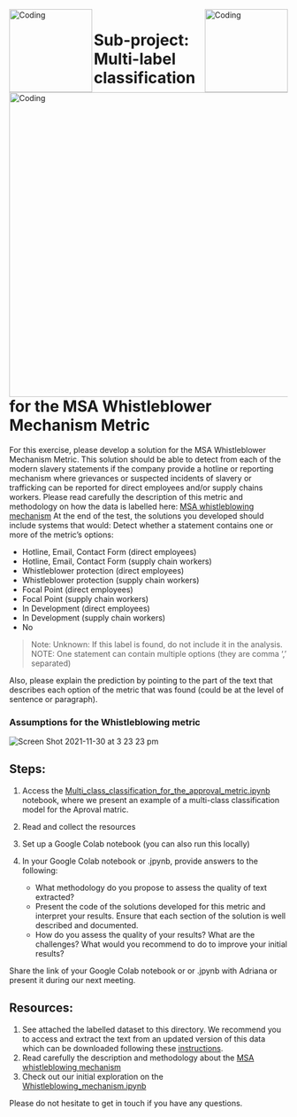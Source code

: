 <img align="left" alt="Coding" width="150" src="https://user-images.githubusercontent.com/64998301/143171138-777e6d3d-3442-4872-8ada-e1bd311a49f9.png">
 
<img align="right" alt="Coding" width="150" src="https://user-images.githubusercontent.com/64998301/143171267-86860e2b-8a25-440e-b778-a860ceac7e99.png">
 
<img align="left" alt="Coding" width="550" src="https://cdn.dribbble.com/users/1581085/screenshots/3984307/media/826088ba21447e50a7e525eb592774a3.giff">




# Sub-project: Multi-label classification for the MSA Whistleblower Mechanism Metric


For this exercise, please develop a solution for the MSA Whistleblower Mechanism Metric. This solution should be able to detect from each of the modern slavery statements if the company provide a hotline or reporting mechanism where grievances or suspected incidents of slavery or trafficking can be reported for direct employees and/or supply chains workers. 
Please read carefully the description of this metric and methodology  on how the data is labelled here: [MSA whistleblowing mechanism](https://wikirate.org/Walk_Free_Foundation+MSA_whistleblowing_mechanism_revised)
At the end of the test, the solutions you developed should include systems that would: 
Detect whether a statement contains one or more of the metric’s options:  
- Hotline, Email, Contact Form (direct employees)
- Hotline, Email, Contact Form (supply chain workers)
- Whistleblower protection (direct employees)
- Whistleblower protection (supply chain workers)
- Focal Point (direct employees)
- Focal Point (supply chain workers)
- In Development (direct employees)
- In Development (supply chain workers)
- No
> Note: Unknown: If this label is found, do not include it in the analysis.  
> NOTE: One statement can contain multiple options (they are comma ‘,’ separated) 

Also, please explain the prediction by pointing to the part of the text that describes each option of the metric that was found (could be at the level of sentence or paragraph). 



### Assumptions for the Whistleblowing metric
![Screen Shot 2021-11-30 at 3 23 23 pm](https://user-images.githubusercontent.com/64998301/143990347-1611f99c-c822-424b-a62b-29905a31f000.png)




 

## Steps:  
1. Access the [Multi_class_classification_for_the_approval_metric.ipynb](https://github.com/the-future-society/Project-AIMS-AI-against-Modern-Slavery/blob/1fe5bbcf0eef6b0997eef6e14337d92096525175/%F0%9F%93%94%20Model%20for%20multi-class%20and%20multi-label%20classification%20for%20core%20metrics/Multi_class_classification_for_the_approval_metric.ipynb) notebook, where we present an example of a multi-class classification model for the Aproval matric. 

2. Read and collect the resources 
3. Set up a Google Colab notebook (you can also run this locally)
4. In your Google Colab notebook or .jpynb, provide answers to the following:  
   - What methodology do you propose to assess the quality of text extracted? 
   - Present the code of the solutions developed for this metric and interpret your results.  Ensure that each section of the solution is well described and documented.  
   - How do you assess the quality of your results? What are the challenges? What would  you recommend to do to improve your initial results? 

Share the link of your Google Colab notebook or or .jpynb with Adriana or present it during our next meeting. 

## Resources:  
1. See attached the labelled dataset to this directory. We recommend you to access and extract the text from an updated version of this data which can be downloaded following these [instructions](https://github.com/the-future-society/Project-AIMS-AI-against-Modern-Slavery/tree/main/%F0%9F%97%84%EF%B8%8F%20Data%20and%20text%20extraction/WikiRate). 
2. Read carefully the description and methodology about the  [MSA whistleblowing mechanism](https://wikirate.org/Walk_Free_Foundation+MSA_whistleblowing_mechanism_revised)
3. Check out our initial exploration on the [Whistleblowing_mechanism.ipynb](https://github.com/the-future-society/Project-AIMS-AI-against-Modern-Slavery/blob/a5f8610f2bbbdc69552108d049cde083f0bf9b83/%F0%9F%93%94%20Initial%20Metrics%20Exploration/Whistleblowing_mechanism.ipynb)

Please do not hesitate to get in touch if you have any questions. 



